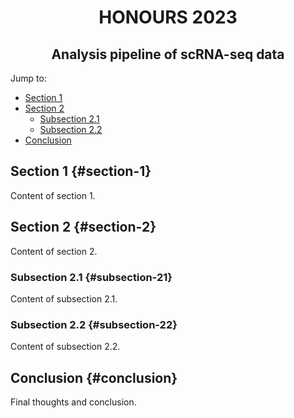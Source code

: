 <h1 align="center">HONOURS 2023</h1>

<h2 align="center"><strong>Analysis pipeline of scRNA-seq data</strong></h2>

Jump to:
- [Section 1](#section-1)
- [Section 2](#section-2)
  - [Subsection 2.1](#subsection-21)
  - [Subsection 2.2](#subsection-22)
- [Conclusion](#conclusion)

## Section 1 {#section-1}
Content of section 1.

## Section 2 {#section-2}
Content of section 2.

### Subsection 2.1 {#subsection-21}
Content of subsection 2.1.

### Subsection 2.2 {#subsection-22}
Content of subsection 2.2.

## Conclusion {#conclusion}
Final thoughts and conclusion.
